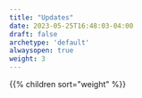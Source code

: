 ```yaml
---
title: "Updates"
date: 2023-05-25T16:48:03-04:00
draft: false
archetype: 'default'
alwaysopen: true
weight: 3
---
```


{{% children sort="weight" %}}
